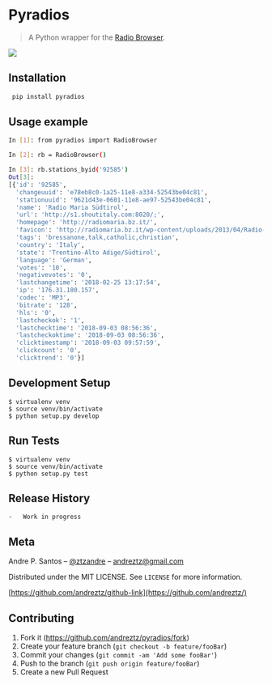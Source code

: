 # Pyradios

> A Python wrapper for the [Radio Browser](http://www.radio-browser.info/webservice).

![](header.png)

## Installation

```sh
 pip install pyradios
```

## Usage example

```sh
In [1]: from pyradios import RadioBrowser

In [2]: rb = RadioBrowser()

In [3]: rb.stations_byid('92585')
Out[3]:
[{'id': '92585',
  'changeuuid': 'e78eb8c0-1a25-11e8-a334-52543be04c81',
  'stationuuid': '9621d43e-0601-11e8-ae97-52543be04c81',
  'name': 'Radio Maria Südtirol',
  'url': 'http://s1.shoutitaly.com:8020/;',
  'homepage': 'http://radiomaria.bz.it/',
  'favicon': 'http://radiomaria.bz.it/wp-content/uploads/2013/04/Radio-Maria-S%C3%BCdtirol-340.jpg',
  'tags': 'bressanone,talk,catholic,christian',
  'country': 'Italy',
  'state': 'Trentino-Alto Adige/Südtirol',
  'language': 'German',
  'votes': '10',
  'negativevotes': '0',
  'lastchangetime': '2018-02-25 13:17:54',
  'ip': '176.31.180.157',
  'codec': 'MP3',
  'bitrate': '128',
  'hls': '0',
  'lastcheckok': '1',
  'lastchecktime': '2018-09-03 08:56:36',
  'lastcheckoktime': '2018-09-03 08:56:36',
  'clicktimestamp': '2018-09-03 09:57:59',
  'clickcount': '0',
  'clicktrend': '0'}]
```

## Development Setup

```
$ virtualenv venv
$ source venv/bin/activate
$ python setup.py develop
```

## Run Tests

```
$ virtualenv venv
$ source venv/bin/activate
$ python setup.py test
```

## Release History

    -   Work in progress

## Meta

Andre P. Santos – [@ztzandre](https://twitter.com/ztzandre) – andreztz@gmail.com

Distributed under the MIT LICENSE. See `LICENSE` for more information.

[https://github.com/andreztz/github-link](https://github.com/andreztz/)

## Contributing

1. Fork it (<https://github.com/andreztz/pyradios/fork>)
2. Create your feature branch (`git checkout -b feature/fooBar`)
3. Commit your changes (`git commit -am 'Add some fooBar'`)
4. Push to the branch (`git push origin feature/fooBar`)
5. Create a new Pull Request
